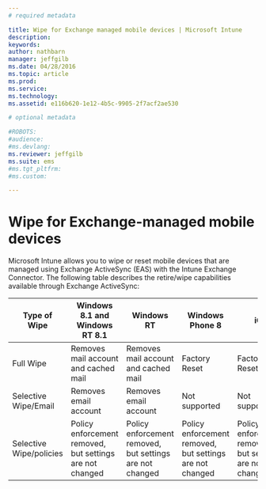 ```yaml
---
# required metadata

title: Wipe for Exchange managed mobile devices | Microsoft Intune
description:
keywords:
author: nathbarn
manager: jeffgilb
ms.date: 04/28/2016
ms.topic: article
ms.prod:
ms.service:
ms.technology:
ms.assetid: e116b620-1e12-4b5c-9905-2f7acf2ae530

# optional metadata

#ROBOTS:
#audience:
#ms.devlang:
ms.reviewer: jeffgilb
ms.suite: ems
#ms.tgt_pltfrm:
#ms.custom:

---
```



# Wipe for Exchange-managed mobile devices
Microsoft Intune allows you to wipe or reset mobile devices that are managed using Exchange ActiveSync (EAS) with the Intune Exchange Connector. The following table describes the retire/wipe capabilities available through Exchange ActiveSync:

|Type of Wipe|Windows 8.1 and Windows RT 8.1|Windows RT|Windows Phone 8|iOS|Android|
|----------------|----------------------------------|--------------|-------------------|-------|-----------|
|Full Wipe|Removes mail account and cached mail|Removes mail account and cached mail|Factory Reset|Factory Reset|Factory Reset|
|Selective Wipe/Email|Removes email account|Removes email account|Not supported|Not supported|Not supported|
|Selective Wipe/policies|Policy enforcement removed, but settings are not changed|Policy enforcement removed, but settings are not changed|Policy enforcement removed, but settings are not changed|Policy enforcement removed, but  settings are not changed|Policy enforcement removed, but settings are not changed|
